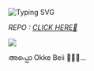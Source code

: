 ![Typing SVG](https://readme-typing-svg.herokuapp.com/?lines=𝗦𝗢𝗥𝗥𝗬+𝗗𝗔+𝗠𝗪𝗢𝗡𝗘! ;REPO+വേണ്ടവർ;താഴെ+കാണുന്ന+ചാനലിൽ+നോക്ക്..!🤌🏼❤️)</p>








<i>REPO : <a href='https://t.me/mkn_bots_updates'>CLICK HERE🙂</a></i>





<p align="left">

<a href="https://t.me/+L8SWfrF_7m04ODZl"><img src="https://img.shields.io/badge/Telegram-2CA5E0?style=for-the-badge&logo=telegram&logoColor=white"></a>

</p>


 

അപ്പൊ Okke Beii 🚶🏻‍♂️...
